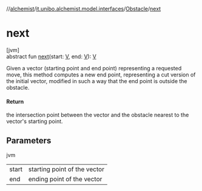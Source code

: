 //[alchemist](../../../index.md)/[it.unibo.alchemist.model.interfaces](../index.md)/[Obstacle](index.md)/[next](next.md)

# next

[jvm]\
abstract fun [next](next.md)(start: [V](index.md), end: [V](index.md)): [V](index.md)

Given a vector (starting point and end point) representing a requested move, this method computes a new end point, representing a cut version of the initial vector, modified in such a way that the end point is outside the obstacle.

#### Return

the intersection point between the vector and the obstacle nearest to the vector's starting point.

## Parameters

jvm

| | |
|---|---|
| start | starting point of the vector |
| end | ending point of the vector |
